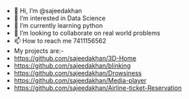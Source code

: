 - 👋 Hi, I’m @sajeedakhan
- 👀 I’m interested in  Data Science
- 🌱 I’m currently learning python
- 💞️ I’m looking to collaborate on real world problems
- 📫 How to reach me 7411156562
- My projects are:-
- https://github.com/sajeedakhan/3D-Home
- https://github.com/sajeedakhan/blinking
- https://github.com/sajeedakhan/Drowsiness
- https://github.com/sajeedakhan/Media-player
- https://github.com/sajeedakhan/Airline-ticket-Reservation
  

